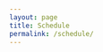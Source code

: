 ```yaml
---
layout: page
title: Schedule
permalink: /schedule/
---
```


<script src="https://cdnjs.cloudflare.com/ajax/libs/js-yaml/4.1.0/js-yaml.min.js"></script>

<div class="calendar-container">
  <div id="calendar"></div>
</div>

<div class="booking-modal" id="bookingModal">
  <div class="modal-content">
    <span class="close">&times;</span>
    <h2>Book a Presentation Slot</h2>
    <form id="bookingForm">
      <div class="form-group">
        <label for="name">Name:</label>
        <input type="text" id="name" name="name" required>
      </div>
      <div class="form-group">
        <label for="title">Presentation Title:</label>
        <input type="text" id="title" name="title" required>
      </div>
      <input type="hidden" id="slotDate" name="slotDate">
      <input type="hidden" id="slotTime" name="slotTime">
      <button type="submit">Submit</button>
    </form>
  </div>
</div>

<link href='https://cdn.jsdelivr.net/npm/fullcalendar@5.11.3/main.min.css' rel='stylesheet' />
<script src='https://cdn.jsdelivr.net/npm/fullcalendar@5.11.3/main.min.js'></script>

<style>
.calendar-container { max-width: 1200px; margin: 20px auto; padding: 0 20px; }
.booking-modal { display: none; position: fixed; z-index: 1000; left: 0; top: 0; width: 100%; height: 100%; background-color: rgba(0,0,0,0.4); }
.modal-content { background-color: #fefefe; margin: 15% auto; padding: 20px; border: 1px solid #888; width: 80%; max-width: 500px; border-radius: 5px; }
.close { color: #aaa; float: right; font-size: 28px; font-weight: bold; cursor: pointer; }
.form-group { margin-bottom: 15px; }
.form-group label { display: block; margin-bottom: 5px; }
.form-group input { width: 100%; padding: 8px; border: 1px solid #ddd; border-radius: 4px; }
button { background-color: #4CAF50; color: white; padding: 10px 20px; border: none; border-radius: 4px; cursor: pointer; }
button:hover { background-color: #45a049; }
.status-message { display: none; margin-top: 10px; padding: 10px; border-radius: 4px; }
.success { background-color: #dff0d8; color: #3c763d; }
.error { background-color: #f2dede; color: #a94442; }
</style>

<script>
document.addEventListener('DOMContentLoaded', function() {
  // Use relative path to data file
  fetch('/data/slots.yml')
    .then(response => response.text())
    .then(yaml => {
      const slots = jsyaml.load(yaml).slots;
      const events = slots.map(slot => ({
        title: slot.speaker ? `${slot.speaker}: ${slot.title}` : 'Available',
        start: `${slot.date}T${slot.time}`,
        end: `${slot.date}T${slot.time}`,
        backgroundColor: slot.speaker ? '#4CAF50' : '#ff9800',
        extendedProps: {
          booked: !!slot.speaker,
          date: slot.date,
          time: slot.time
        }
      }));

      var calendar = new FullCalendar.Calendar(document.getElementById('calendar'), {
        initialView: 'dayGridMonth',
        headerToolbar: { left: 'prev,next today', center: 'title', right: 'dayGridMonth,timeGridWeek' },
        slotMinTime: '12:00:00',
        slotMaxTime: '13:00:00',
        allDaySlot: false,
        events: events,
        eventClick: function(info) {
          if (!info.event.extendedProps.booked) {
            document.getElementById('slotDate').value = info.event.extendedProps.date;
            document.getElementById('slotTime').value = info.event.extendedProps.time;
            document.getElementById('bookingModal').style.display = 'block';
          }
        }
      });
      calendar.render();
    });

  // Modal handling
  document.querySelector('.close').onclick = () => document.getElementById('bookingModal').style.display = 'none';
  window.onclick = (event) => { if (event.target == document.getElementById('bookingModal')) document.getElementById('bookingModal').style.display = 'none'; }

  // Form submission
  document.getElementById('bookingForm').onsubmit = async function(e) {
    e.preventDefault();
    const formData = new FormData(this);
    const data = {
      date: formData.get('slotDate'),
      time: formData.get('slotTime'),
      speaker: formData.get('name'),
      title: formData.get('title')
    };

    // Create issue body
    const issueBody = `## Presentation Details
- **Speaker:** ${data.speaker}
- **Title:** ${data.title}
- **Date:** ${data.date}
- **Time:** ${data.time}

This issue was created automatically from the booking form.`;

    try {
      const response = await fetch('https://api.github.com/repos/LangLunches/langlunches.github.io/issues', {
        method: 'POST',
        headers: {
          'Content-Type': 'application/json',
          'Accept': 'application/vnd.github.v3+json'
        },
        body: JSON.stringify({
          title: `[Booking] ${data.speaker} - ${data.title}`,
          body: issueBody,
          labels: ['booking']
        })
      });

      if (!response.ok) {
        throw new Error('Failed to create issue');
      }

      // Show success message
      const statusDiv = document.createElement('div');
      statusDiv.className = 'status-message success';
      statusDiv.textContent = 'Thank you for your submission! We will process your booking shortly.';
      this.appendChild(statusDiv);
      statusDiv.style.display = 'block';

      // Close modal after 2 seconds
      setTimeout(() => {
        document.getElementById('bookingModal').style.display = 'none';
        statusDiv.remove();
      }, 2000);

    } catch (error) {
      // Show error message
      const statusDiv = document.createElement('div');
      statusDiv.className = 'status-message error';
      statusDiv.textContent = 'Sorry, there was an error submitting your booking. Please try again later.';
      this.appendChild(statusDiv);
      statusDiv.style.display = 'block';
    }
  }
});
</script> 